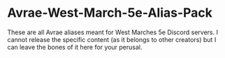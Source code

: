 # Avrae-West-March-5e-Alias-Pack
These are all Avrae aliases meant for West Marches 5e Discord servers. I cannot release the specific content (as it belongs to other creators) but I can leave the bones of it here for your perusal.
